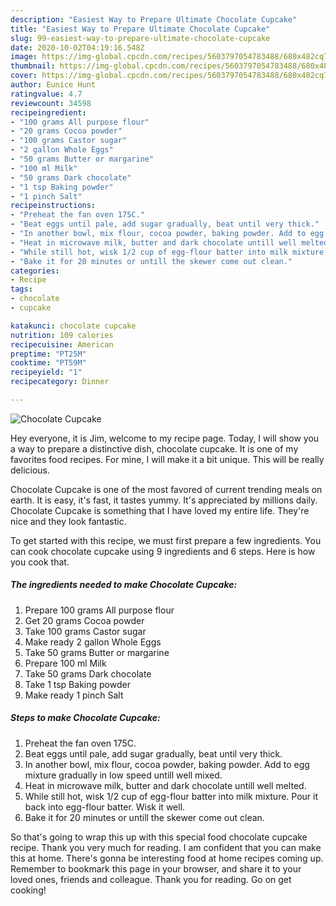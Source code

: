```yaml
---
description: "Easiest Way to Prepare Ultimate Chocolate Cupcake"
title: "Easiest Way to Prepare Ultimate Chocolate Cupcake"
slug: 99-easiest-way-to-prepare-ultimate-chocolate-cupcake
date: 2020-10-02T04:19:16.548Z
image: https://img-global.cpcdn.com/recipes/5603797054783488/680x482cq70/chocolate-cupcake-recipe-main-photo.jpg
thumbnail: https://img-global.cpcdn.com/recipes/5603797054783488/680x482cq70/chocolate-cupcake-recipe-main-photo.jpg
cover: https://img-global.cpcdn.com/recipes/5603797054783488/680x482cq70/chocolate-cupcake-recipe-main-photo.jpg
author: Eunice Hunt
ratingvalue: 4.7
reviewcount: 34598
recipeingredient:
- "100 grams All purpose flour"
- "20 grams Cocoa powder"
- "100 grams Castor sugar"
- "2 gallon Whole Eggs"
- "50 grams Butter or margarine"
- "100 ml Milk"
- "50 grams Dark chocolate"
- "1 tsp Baking powder"
- "1 pinch Salt"
recipeinstructions:
- "Preheat the fan oven 175C."
- "Beat eggs until pale, add sugar gradually, beat until very thick."
- "In another bowl, mix flour, cocoa powder, baking powder. Add to egg mixture gradually in low speed untill well mixed."
- "Heat in microwave milk, butter and dark chocolate untill well melted."
- "While still hot, wisk 1/2 cup of egg-flour batter into milk mixture. Pour it back into egg-flour batter. Wisk it well."
- "Bake it for 20 minutes or untill the skewer come out clean."
categories:
- Recipe
tags:
- chocolate
- cupcake

katakunci: chocolate cupcake 
nutrition: 109 calories
recipecuisine: American
preptime: "PT25M"
cooktime: "PT59M"
recipeyield: "1"
recipecategory: Dinner

---
```



![Chocolate Cupcake](https://img-global.cpcdn.com/recipes/5603797054783488/680x482cq70/chocolate-cupcake-recipe-main-photo.jpg)

Hey everyone, it is Jim, welcome to my recipe page. Today, I will show you a way to prepare a distinctive dish, chocolate cupcake. It is one of my favorites food recipes. For mine, I will make it a bit unique. This will be really delicious.



Chocolate Cupcake is one of the most favored of current trending meals on earth. It is easy, it's fast, it tastes yummy. It's appreciated by millions daily. Chocolate Cupcake is something that I have loved my entire life. They're nice and they look fantastic.


To get started with this recipe, we must first prepare a few ingredients. You can cook chocolate cupcake using 9 ingredients and 6 steps. Here is how you cook that.

<!--inarticleads1-->

##### The ingredients needed to make Chocolate Cupcake:

1. Prepare 100 grams All purpose flour
1. Get 20 grams Cocoa powder
1. Take 100 grams Castor sugar
1. Make ready 2 gallon Whole Eggs
1. Take 50 grams Butter or margarine
1. Prepare 100 ml Milk
1. Take 50 grams Dark chocolate
1. Take 1 tsp Baking powder
1. Make ready 1 pinch Salt




<!--inarticleads2-->

##### Steps to make Chocolate Cupcake:

1. Preheat the fan oven 175C.
1. Beat eggs until pale, add sugar gradually, beat until very thick.
1. In another bowl, mix flour, cocoa powder, baking powder. Add to egg mixture gradually in low speed untill well mixed.
1. Heat in microwave milk, butter and dark chocolate untill well melted.
1. While still hot, wisk 1/2 cup of egg-flour batter into milk mixture. Pour it back into egg-flour batter. Wisk it well.
1. Bake it for 20 minutes or untill the skewer come out clean.




So that's going to wrap this up with this special food chocolate cupcake recipe. Thank you very much for reading. I am confident that you can make this at home. There's gonna be interesting food at home recipes coming up. Remember to bookmark this page in your browser, and share it to your loved ones, friends and colleague. Thank you for reading. Go on get cooking!
